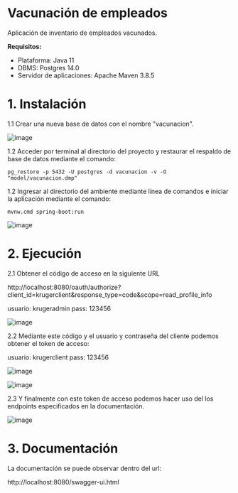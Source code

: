 # Vacunación de empleados

Aplicación de inventario de empleados vacunados.

**Requisitos:**
  * Plataforma: Java 11
  * DBMS: Postgres 14.0
  * Servidor de aplicaciones: Apache Maven 3.8.5

# 1. Instalación
  1.1 Crear una nueva base de datos con el nombre "vacunacion".
  
  ![image](https://user-images.githubusercontent.com/23529255/173403419-eeb99463-0b4f-4474-907e-30ca5fddc782.png)
  
  1.2 Acceder por terminal al directorio del proyecto y restaurar el respaldo de base de datos mediante el comando:
  
  `pg_restore -p 5432 -U postgres -d vacunacion -v -O "model/vacunacion.dmp"`
  
  1.2 Ingresar al directorio del ambiente mediante línea de comandos e iniciar la aplicación mediante el comando:
  
  `mvnw.cmd spring-boot:run`
  
  ![image](https://user-images.githubusercontent.com/23529255/173405089-feea6e51-098a-4d8d-acde-8ae0862685ba.png)
  
# 2. Ejecución

  2.1 Obtener el código de acceso en la siguiente URL
  
  http://localhost:8080/oauth/authorize?client_id=krugerclient&response_type=code&scope=read_profile_info
  
  usuario: krugeradmin
  pass: 123456
  
  ![image](https://user-images.githubusercontent.com/23529255/173401101-3300c0e3-6b1e-4218-9ba3-88f9a7b42877.png)
  
  2.2 Mediante este código y el usuario y contraseña del cliente podemos obtener el token de acceso:
  
  usuario: krugerclient
  pass: 123456
  
  ![image](https://user-images.githubusercontent.com/23529255/173407179-72c0257b-3968-4643-923f-84057966afba.png)
  
  ![image](https://user-images.githubusercontent.com/23529255/173405823-8d758075-b32e-4bb0-80d3-d6ab6b1d620f.png)
  
  
  2.3 Y finalmente con este token de acceso podemos hacer uso del los endpoints especificados en la documentación.
  
  ![image](https://user-images.githubusercontent.com/23529255/173407270-43d68c81-2669-4117-9702-f012ac632a16.png)

  
# 3. Documentación

  La documentación se puede observar dentro del url:
  
  http://localhost:8080/swagger-ui.html
  
  
